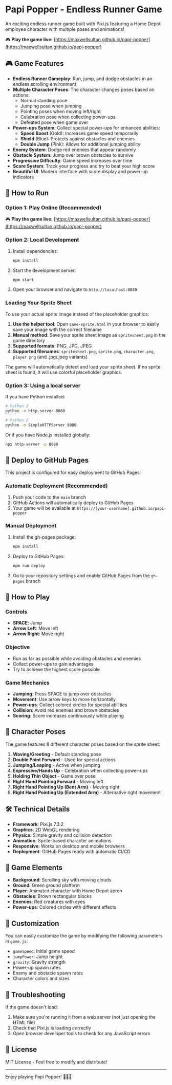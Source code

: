 # Papi Popper - Endless Runner Game

An exciting endless runner game built with Pixi.js featuring a Home Depot employee character with multiple poses and animations!

🎮 **Play the game live:** [https://maxwellsultan.github.io/papi-popper](https://maxwellsultan.github.io/papi-popper)

## 🎮 Game Features

- **Endless Runner Gameplay**: Run, jump, and dodge obstacles in an endless scrolling environment
- **Multiple Character Poses**: The character changes poses based on actions:
  - Normal standing pose
  - Jumping pose when jumping
  - Pointing poses when moving left/right
  - Celebration pose when collecting power-ups
  - Defeated pose when game over
- **Power-ups System**: Collect special power-ups for enhanced abilities:
  - **Speed Boost** (Gold): Increases game speed temporarily
  - **Shield** (Blue): Protects against obstacles and enemies
  - **Double Jump** (Pink): Allows for additional jumping ability
- **Enemy System**: Dodge red enemies that appear randomly
- **Obstacle System**: Jump over brown obstacles to survive
- **Progressive Difficulty**: Game speed increases over time
- **Score System**: Track your progress and try to beat your high score
- **Beautiful UI**: Modern interface with score display and power-up indicators

## 🚀 How to Run

### Option 1: Play Online (Recommended)
🎮 **Play the game live:** [https://maxwellsultan.github.io/papi-popper](https://maxwellsultan.github.io/papi-popper)

### Option 2: Local Development
1. Install dependencies:
   ```bash
   npm install
   ```

2. Start the development server:
   ```bash
   npm start
   ```

3. Open your browser and navigate to `http://localhost:8080`

### Loading Your Sprite Sheet

To use your actual sprite image instead of the placeholder graphics:

1. **Use the helper tool**: Open `save-sprite.html` in your browser to easily save your image with the correct filename
2. **Manual method**: Save your sprite sheet image as `spritesheet.png` in the game directory
3. **Supported formats**: PNG, JPG, JPEG
4. **Supported filenames**: `spritesheet.png`, `sprite.png`, `character.png`, `player.png` (and .jpg/.jpeg variants)

The game will automatically detect and load your sprite sheet. If no sprite sheet is found, it will use colorful placeholder graphics.

### Option 3: Using a local server
If you have Python installed:
```bash
# Python 3
python -m http.server 8080

# Python 2
python -m SimpleHTTPServer 8080
```

Or if you have Node.js installed globally:
```bash
npx http-server -p 8080
```

## 🚀 Deploy to GitHub Pages

This project is configured for easy deployment to GitHub Pages:

### Automatic Deployment (Recommended)
1. Push your code to the `main` branch
2. GitHub Actions will automatically deploy to GitHub Pages
3. Your game will be available at `https://[your-username].github.io/papi-popper`

### Manual Deployment
1. Install the gh-pages package:
   ```bash
   npm install
   ```

2. Deploy to GitHub Pages:
   ```bash
   npm run deploy
   ```

3. Go to your repository settings and enable GitHub Pages from the `gh-pages` branch

## 🎯 How to Play

### Controls
- **SPACE**: Jump
- **Arrow Left**: Move left
- **Arrow Right**: Move right

### Objective
- Run as far as possible while avoiding obstacles and enemies
- Collect power-ups to gain advantages
- Try to achieve the highest score possible

### Game Mechanics
- **Jumping**: Press SPACE to jump over obstacles
- **Movement**: Use arrow keys to move horizontally
- **Power-ups**: Collect colored circles for special abilities
- **Collision**: Avoid red enemies and brown obstacles
- **Scoring**: Score increases continuously while playing

## 🎨 Character Poses

The game features 8 different character poses based on the sprite sheet:

1. **Waving/Greeting** - Default standing pose
2. **Double Point Forward** - Used for special actions
3. **Jumping/Leaping** - Active when jumping
4. **Expressive/Hands Up** - Celebration when collecting power-ups
5. **Holding Thin Object** - Game over pose
6. **Right Hand Pointing Forward** - Moving left
7. **Right Hand Pointing Up (Bent Arm)** - Moving right
8. **Right Hand Pointing Up (Extended Arm)** - Alternative right movement

## 🛠️ Technical Details

- **Framework**: Pixi.js 7.3.2
- **Graphics**: 2D WebGL rendering
- **Physics**: Simple gravity and collision detection
- **Animation**: Sprite-based character animations
- **Responsive**: Works on desktop and mobile browsers
- **Deployment**: GitHub Pages ready with automatic CI/CD

## 🎵 Game Elements

- **Background**: Scrolling sky with moving clouds
- **Ground**: Green ground platform
- **Player**: Animated character with Home Depot apron
- **Obstacles**: Brown rectangular blocks
- **Enemies**: Red creatures with eyes
- **Power-ups**: Colored circles with different effects

## 🔧 Customization

You can easily customize the game by modifying the following parameters in `game.js`:

- `gameSpeed`: Initial game speed
- `jumpPower`: Jump height
- `gravity`: Gravity strength
- Power-up spawn rates
- Enemy and obstacle spawn rates
- Character colors and sizes

## 🐛 Troubleshooting

If the game doesn't load:
1. Make sure you're running it from a web server (not just opening the HTML file)
2. Check that Pixi.js is loading correctly
3. Open browser developer tools to check for any JavaScript errors

## 📝 License

MIT License - Feel free to modify and distribute!

---

Enjoy playing Papi Popper! 🏃‍♂️💨
